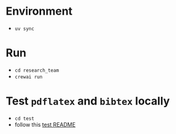 # Environment
- `uv sync`

# Run
- `cd research_team`
- `crewai run`

# Test `pdflatex` and `bibtex` locally
- `cd test`
- follow this [test README](test/README.md)